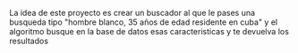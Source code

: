 La idea de este proyecto es crear un buscador al que le pases una busqueda tipo "hombre blanco, 35 años de edad residente en cuba" y el algoritmo busque en la base de datos esas caracteristicas y te devuelva los resultados